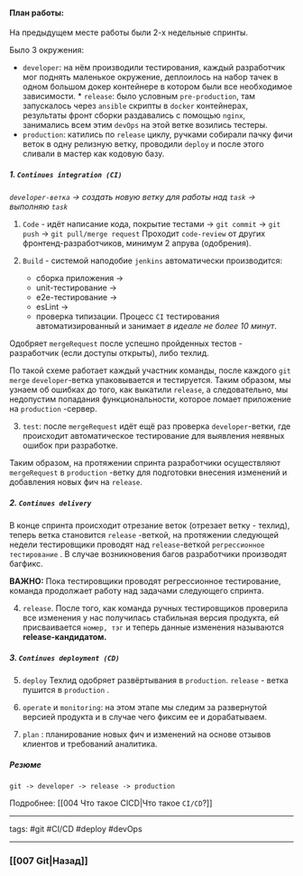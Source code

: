 #### **План работы:**

На предыдущем месте работы были 2-х недельные спринты.

Было 3 окружения:
* `developer`: на нём производили тестирования, каждый разработчик мог поднять маленькое окружение, деплоилось на набор тачек в одном большом докер контейнере в котором были все необходимое зависимости.
		* `release`: было условным `pre-production`, там запускалось через `ansible` скрипты в `docker` контейнерах, результаты фронт сборки раздавались с помощью `nginx`, занимались всем этим `devOps` на этой ветке возились тестеры.
* `production`: катились по `release` циклу, ручками собирали пачку фичи веток в одну релизную ветку, проводили `deploy` и после этого сливали в мастер как кодовую базу.

##### **1. `Continues integration (CI)`**

*`developer-ветка` -> создать новую ветку для работы над `task` -> выполняю `task`*

1. `Code` - идёт написание кода, покрытие тестами 
   -> `git commit` -> `git push` -> `git pull/merge request`
Проходит `code-review` от других фронтенд-разработчиков, минимум 2 апрува (одобрения).

2. `Build` - системой наподобие `jenkins` автоматически производится: 
	* сборка приложения ->
	* unit-тестирование ->
	* e2e-тестирование ->
	* esLint ->
	* проверка типизации.
Процесс `CI` тестирования автоматизированный и занимает *в идеале не более 10 минут*. 

Одобряет `mergeRequest` после успешно пройденных тестов - разработчик (если доступы открыты), либо техлид. 

По такой схеме работает каждый участник команды, после каждого `git merge` `developer`-ветка упаковывается и тестируется. Таким образом, мы узнаем об ошибках до того, как выкатили `release`, а следовательно, мы недопустим попадания функциональности, которое ломает приложение на `production` -сервер.

3. `test`: после `mergeRequest` идёт ещё раз проверка `developer`-ветки, где происходит автоматическое тестирование для выявления неявных ошибок при разработке.

Таким образом, на протяжении спринта разработчики осуществляют `mergeRequest` в `production` -ветку для подготовки внесения изменений и добавления новых фич на `release`.

##### **2. `Continues delivery`**

В конце спринта происходит отрезание веток (отрезает ветку - техлид), теперь ветка становится `release` -веткой, на протяжении следующей недели тестировщики проводят над `release`-веткой `регрессионное тестирование` . В случае возникновения багов разработчики производят багфикс. 

**ВАЖНО:** Пока тестировщики проводят регрессионное тестирование, команда продолжает работу над задачами следующего спринта.

4. `release`. После того, как команда ручных тестировщиков проверила все изменения у нас получилась стабильная версия продукта, ей присваивается `номер, тэг` и теперь данные изменения называются **release-кандидатом.**

##### **3. `Continues deployment (CD)`**

5. `deploy`
 Техлид одобряет развёртывания в `production`.  `release` - ветка пушится в `production` .

6. `operate` и `monitoring`: на этом этапе мы следим за развернутой версией продукта и в случае чего фиксим ее и дорабатываем.
   
7. `plan` : планирование новых фич и изменений на основе отзывов клиентов и требований аналитика.

##### Резюме

`git -> developer -> release -> production`


Подробнее: [[004 Что такое CICD|Что такое `CI/CD`?]]

____
tags: #git #CI/CD #deploy #devOps 

___

### [[007 Git|Назад]]